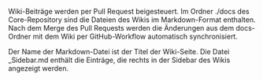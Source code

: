 Wiki-Beiträge werden per Pull Request beigesteuert. Im Ordner ./docs des Core-Repository sind die Dateien des Wikis im Markdown-Format enthalten. Nach dem Merge des Pull Requests werden die Änderungen aus dem docs-Ordner mit dem Wiki per GitHub-Workflow automatisch synchronisiert.

Der Name der Markdown-Datei ist der Titel der Wiki-Seite. Die Datei _Sidebar.md enthält die Einträge, die rechts in der Sidebar des Wikis angezeigt werden.
